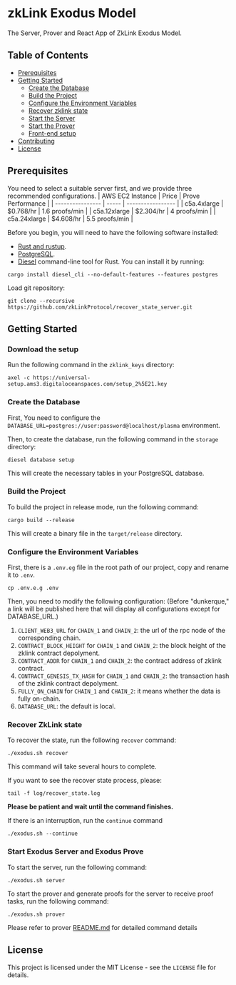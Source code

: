 # zkLink Exodus Model
The Server, Prover and React App of ZkLink Exodus Model.

## Table of Contents
- [Prerequisites](#prerequisites)
- [Getting Started](#getting-started)
    - [Create the Database](#create-the-database)
    - [Build the Project](#build-the-project)
    - [Configure the Environment Variables](#configure-the-environment-variables)
    - [Recover zklink state](#recover-ZkLink-state)
    - [Start the Server](#start-the-exodus-server)
    - [Start the Prover](#start-the-exodus-prover)
    - [Front-end setup](exodus-interface/README.md)
- [Contributing](#contributing)
- [License](#license)

## Prerequisites

You need to select a suitable server first, and we provide three recommended configurations.
| AWS EC2 Instance | Price | Prove Performance |
| ---------------- | ----- | ----------------- |
| c5a.4xlarge         | $0.768/hr | 1.6 proofs/min |
| c5a.12xlarge         | $2.304/hr | 4 proofs/min |
| c5a.24xlarge        | $4.608/hr | 5.5 proofs/min |


Before you begin, you will need to have the following software installed:

- [Rust and rustup](https://www.rust-lang.org/tools/install).
- [PostgreSQL](https://www.postgresql.org/download/).
- [Diesel](http://diesel.rs/) command-line tool for Rust. You can install it by running:
```shell
cargo install diesel_cli --no-default-features --features postgres
```
Load git repository:
```shell
git clone --recursive https://github.com/zkLinkProtocol/recover_state_server.git
```

## Getting Started
### Download the setup
Run the following command in the `zklink_keys` directory:
```shell
axel -c https://universal-setup.ams3.digitaloceanspaces.com/setup_2%5E21.key
```
### Create the Database
First, You need to configure the `DATABASE_URL=postgres://user:password@localhost/plasma` environment.

Then, to create the database, run the following command in the `storage` directory:
```shell
diesel database setup
```
This will create the necessary tables in your PostgreSQL database.

### Build the Project

To build the project in release mode, run the following command:
```shell
cargo build --release
```
This will create a binary file in the `target/release` directory.

### Configure the Environment Variables
First, there is a `.env.eg` file in the root path of our project, copy and rename it to `.env`.
```shell
cp .env.e.g .env
```
Then, you need to modify the following configuration:
(Before "dunkerque," a link will be published here that will display all configurations except for DATABASE_URL.)

1. `CLIENT_WEB3_URL` for `CHAIN_1` and `CHAIN_2`: the url of the rpc node of the corresponding chain.
2. `CONTRACT_BLOCK_HEIGHT` for `CHAIN_1` and `CHAIN_2`: the block height of the zklink contract depolyment.
3. `CONTRACT_ADDR` for `CHAIN_1` and `CHAIN_2`: the contract address of zklink contract.
4. `CONTRACT_GENESIS_TX_HASH` for `CHAIN_1` and `CHAIN_2`: the transaction hash of the zklink contract depolyment.
5. `FULLY_ON_CHAIN` for `CHAIN_1` and `CHAIN_2`: it means whether the data is fully on-chain.
6. `DATABASE_URL`: the default is local.

### Recover ZkLink state
To recover the state, run the following `recover` command:
```shell
./exodus.sh recover
```
This command will take several hours to complete.

If you want to see the recover state process, please:
```shell
tail -f log/recover_state.log
```
**Please be patient and wait until the command finishes.**

If there is an interruption, run the `continue` command
```shell
./exodus.sh --continue
```


### Start Exodus Server and Exodus Prove
To start the server, run the following command:
```shell
./exodus.sh server
```
To start the prover and generate proofs for the server to receive proof tasks, run the following command:
```shell
./exodus.sh prover
```
Please refer to prover [README.md](prover/README.md) for detailed command details


## License
This project is licensed under the MIT License - see the `LICENSE` file for details.
